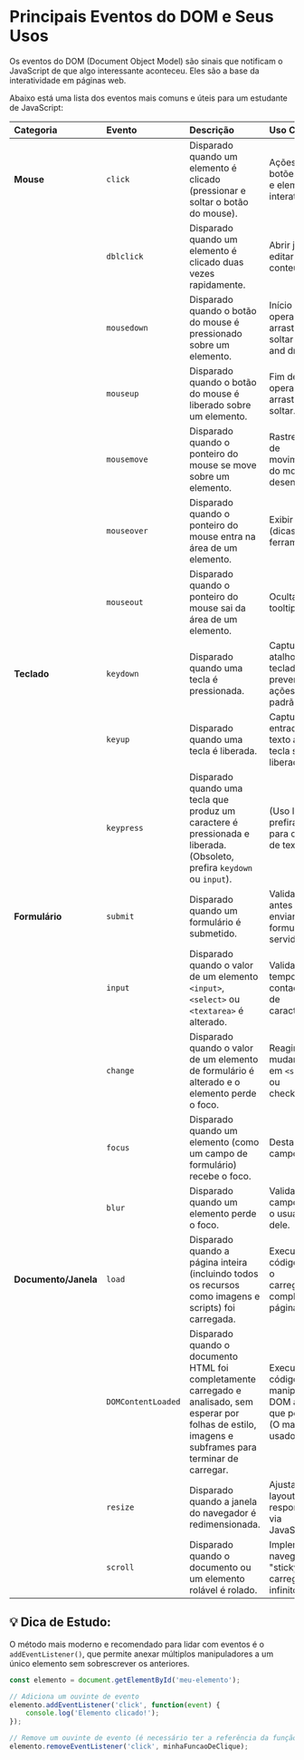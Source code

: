 # Principais Eventos do DOM e Seus Usos

Os eventos do DOM (Document Object Model) são sinais que notificam o JavaScript de que algo interessante aconteceu. Eles são a base da interatividade em páginas web.

Abaixo está uma lista dos eventos mais comuns e úteis para um estudante de JavaScript:

| Categoria | Evento | Descrição | Uso Comum |
| :--- | :--- | :--- | :--- |
| **Mouse** | `click` | Disparado quando um elemento é clicado (pressionar e soltar o botão do mouse). | Ações de botões, links e elementos interativos. |
| | `dblclick` | Disparado quando um elemento é clicado duas vezes rapidamente. | Abrir janelas, editar conteúdo. |
| | `mousedown` | Disparado quando o botão do mouse é pressionado sobre um elemento. | Início de operações de arrastar e soltar (drag and drop). |
| | `mouseup` | Disparado quando o botão do mouse é liberado sobre um elemento. | Fim de operações de arrastar e soltar. |
| | `mousemove` | Disparado quando o ponteiro do mouse se move sobre um elemento. | Rastreamento de movimento do mouse, desenho. |
| | `mouseover` | Disparado quando o ponteiro do mouse entra na área de um elemento. | Exibir tooltips (dicas de ferramentas). |
| | `mouseout` | Disparado quando o ponteiro do mouse sai da área de um elemento. | Ocultar tooltips. |
| **Teclado** | `keydown` | Disparado quando uma tecla é pressionada. | Capturar atalhos de teclado, prevenir ações padrão. |
| | `keyup` | Disparado quando uma tecla é liberada. | Capturar entrada de texto após a tecla ser liberada. |
| | `keypress` | Disparado quando uma tecla que produz um caractere é pressionada e liberada. (Obsoleto, prefira `keydown` ou `input`). | (Uso limitado, prefira `input` para campos de texto). |
| **Formulário** | `submit` | Disparado quando um formulário é submetido. | Validar dados antes de enviar o formulário ao servidor. |
| | `input` | Disparado quando o valor de um elemento `<input>`, `<select>` ou `<textarea>` é alterado. | Validação em tempo real, contadores de caracteres. |
| | `change` | Disparado quando o valor de um elemento de formulário é alterado e o elemento perde o foco. | Reagir a mudanças em `<select>` ou checkboxes. |
| | `focus` | Disparado quando um elemento (como um campo de formulário) recebe o foco. | Destacar o campo ativo. |
| | `blur` | Disparado quando um elemento perde o foco. | Validar o campo após o usuário sair dele. |
| **Documento/Janela** | `load` | Disparado quando a página inteira (incluindo todos os recursos como imagens e scripts) foi carregada. | Executar código após o carregamento completo da página. |
| | `DOMContentLoaded` | Disparado quando o documento HTML foi completamente carregado e analisado, sem esperar por folhas de estilo, imagens e subframes para terminar de carregar. | Executar código que manipula o DOM assim que possível. (O mais usado!) |
| | `resize` | Disparado quando a janela do navegador é redimensionada. | Ajustar layouts responsivos via JavaScript. |
| | `scroll` | Disparado quando o documento ou um elemento rolável é rolado. | Implementar navegação "sticky" ou carregamento infinito. |

## 💡 Dica de Estudo:

O método mais moderno e recomendado para lidar com eventos é o `addEventListener()`, que permite anexar múltiplos manipuladores a um único elemento sem sobrescrever os anteriores.

```javascript
const elemento = document.getElementById('meu-elemento');

// Adiciona um ouvinte de evento
elemento.addEventListener('click', function(event) {
    console.log('Elemento clicado!');
});

// Remove um ouvinte de evento (é necessário ter a referência da função)
elemento.removeEventListener('click', minhaFuncaoDeClique);
```
